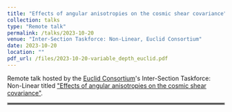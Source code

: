```yaml
---
title: "Effects of angular anisotropies on the cosmic shear covariance"
collection: talks
type: "Remote talk"
permalink: /talks/2023-10-20
venue: "Inter-Section Taskforce: Non-Linear, Euclid Consortium"
date: 2023-10-20
location: ""
pdf_url: /files/2023-10-20-variable_depth_euclid.pdf
---
```


Remote talk hosted by the [Euclid Consortium]()'s Inter-Section Taskforce: Non-Linear titled ["Effects of angular anisotropies on the cosmic shear covariance"](../files/2023-10-20-variable_depth_euclid.pdf).

<hr style="border:2px solid gray">
